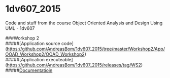 # 1dv607_2015
Code and stuff from the course Object Oriented Analysis and Design Using UML - 1dv607




###Workshop 2   
#####[Application source code] (https://github.com/AndreasBom/1dv607_2015/tree/master/Workshop2/App/OOAD_Workshop2/OOAD_Workshop2)   
#####[Application executeable] (https://github.com/AndreasBom/1dv607_2015/releases/tag/WS2)   
#####[Documentatioin](https://github.com/AndreasBom/1dv607_2015/tree/master/Workshop2/Documentation)

